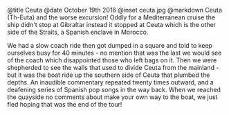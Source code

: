 @title		Ceuta
@date		October 19th 2016
@inset		ceuta.jpg
@markdown
Ceuta (Th-Euta) and the worse excursion! Oddly for a Mediterranean cruise the ship
didn't stop at Gibraltar instead it stopped at Ceuta which is the other side of the
Straits, a Spanish enclave in Morocco.

We had a slow coach ride then got dumped in a square and
told to keep ourselves busy for 40 minutes - no mention that was the last we would see
of the coach which disappointed those who left bags on it. Then we were shepherded to see
the walls that
used to divide Ceuta from the mainland - but it was the boat ride up the southern side of
Ceuta that plumbed the depths. An inaudible commentary repeated twenty times outward,
and a deafening
series of Spanish pop songs in the way back. When we reached the quayside no
comments about make your own way to
the boat, we just fled hoping that was the end of the tour!
